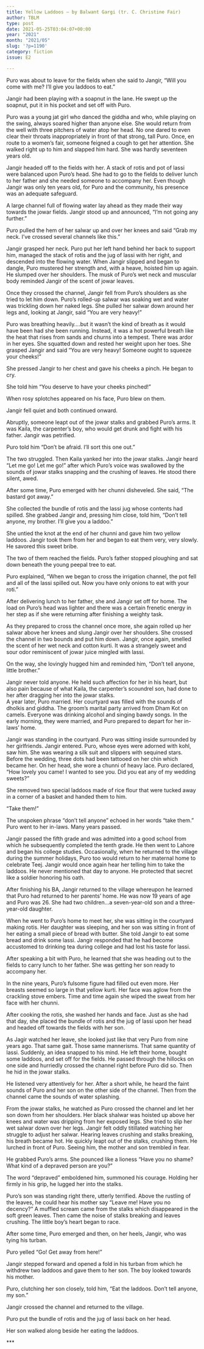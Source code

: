 ```yaml
---
title: Yellow Laddoos – by Balwant Gargi (tr. C. Christine Fair)
author: TBLM
type: post
date: 2021-05-25T03:04:07+00:00
year: "2021"
month: "2021/05"
slug: '?p=1190'
category: fiction
issue: E2

---
```

Puro was about to leave for the fields when she said to Jangir, “Will you come with me? I’ll give you laddoos to eat.”

Jangir had been playing with a soapnut in the lane. He swept up the soapnut, put it in his pocket and set off with Puro.

Puro was a young jat girl who danced the giddha and who, while playing on the swing, always soared higher than anyone else. She would return from the well with three pitchers of water atop her head. No one dared to even clear their throats inappropriately in front of that strong, tall Puro. Once, en route to a women’s fair, someone feigned a cough to get her attention. She walked right up to him and slapped him hard. She was hardly seventeen years old.

Jangir headed off to the fields with her. A stack of rotis and pot of lassi were balanced upon Puro’s head. She had to go to the fields to deliver lunch to her father and she needed someone to accompany her. Even though Jangir was only ten years old, for Puro and the community, his presence was an adequate safeguard.

A large channel full of flowing water lay ahead as they made their way towards the jowar fields. Jangir stood up and announced, “I’m not going any further.”

Puro pulled the hem of her salwar up and over her knees and said “Grab my neck. I’ve crossed several channels like this.”

Jangir grasped her neck. Puro put her left hand behind her back to support him, managed the stack of rotis and the jug of lassi with her right, and descended into the flowing water. When Jangir slipped and began to dangle, Puro mustered her strength and, with a heave, hoisted him up again. He slumped over her shoulders. The musk of Puro’s wet neck and muscular body reminded Jangir of the scent of jowar leaves.

Once they crossed the channel, Jangir fell from Puro’s shoulders as she tried to let him down. Puro’s rolled-up salwar was soaking wet and water was trickling down her naked legs. She pulled her salwar down around her legs and, looking at Jangir, said “You are very heavy!”

Puro was breathing heavily….but it wasn’t the kind of breath as it would have been had she been running. Instead, it was a hot powerful breath like the heat that rises from sands and churns into a tempest. There was ardor in her eyes. She squatted down and rested her weight upon her toes. She grasped Jangir and said “You are very heavy! Someone ought to squeeze your cheeks!”

She pressed Jangir to her chest and gave his cheeks a pinch. He began to cry.

She told him “You deserve to have your cheeks pinched!”

When rosy splotches appeared on his face, Puro blew on them.

Jangir fell quiet and both continued onward.

Abruptly, someone leapt out of the jowar stalks and grabbed Puro’s arms. It was Kaila, the carpenter’s boy, who would get drunk and fight with his father. Jangir was petrified.

Puro told him “Don’t be afraid. I’ll sort this one out.”

The two struggled. Then Kaila yanked her into the jowar stalks. Jangir heard “Let me go! Let me go!” after which Puro’s voice was swallowed by the sounds of jowar stalks snapping and the crushing of leaves. He stood there silent, awed.

After some time, Puro emerged with her chunni disheveled. She said, “The bastard got away.”

She collected the bundle of rotis and the lassi jug whose contents had spilled. She grabbed Jangir and, pressing him close, told him, “Don’t tell anyone, my brother. I’ll give you a laddoo.”

She untied the knot at the end of her chunni and gave him two yellow laddoos. Jangir took them from her and began to eat them very, very slowly. He savored this sweet bribe.

The two of them reached the fields. Puro’s father stopped ploughing and sat down beneath the young peepal tree to eat.

Puro explained, “When we began to cross the irrigation channel, the pot fell and all of the lassi spilled out. Now you have only onions to eat with your roti.”

After delivering lunch to her father, she and Jangir set off for home. The load on Puro’s head was lighter and there was a certain frenetic energy in her step as if she were returning after finishing a weighty task.

As they prepared to cross the channel once more, she again rolled up her salwar above her knees and slung Jangir over her shoulders. She crossed the channel in two bounds and put him down. Jangir, once again, smelled the scent of her wet neck and cotton kurti. It was a strangely sweet and sour odor reminiscent of jowar juice mingled with lassi.

On the way, she lovingly hugged him and reminded him, “Don’t tell anyone, little brother.”

Jangir never told anyone. He held such affection for her in his heart, but also pain because of what Kaila, the carpenter’s scoundrel son, had done to her after dragging her into the jowar stalks.  
A year later, Puro married. Her courtyard was filled with the sounds of dholkis and giddha. The groom’s marital party arrived from Dham Kot on camels. Everyone was drinking alcohol and singing bawdy songs. In the early morning, they were married, and Puro prepared to depart for her in-laws&#8217; home.

Jangir was standing in the courtyard. Puro was sitting inside surrounded by her girlfriends. Jangir entered. Puro, whose eyes were adorned with kohl, saw him. She was wearing a silk suit and slippers with sequined stars. Before the wedding, three dots had been tattooed on her chin which became her. On her head, she wore a chunni of heavy lace. Puro declared, “How lovely you came! I wanted to see you. Did you eat any of my wedding sweets?”

She removed two special laddoos made of rice flour that were tucked away in a corner of a basket and handed them to him.

“Take them!”

The unspoken phrase “don’t tell anyone” echoed in her words “take them.”  
Puro went to her in-laws. Many years passed.

Jangir passed the fifth grade and was admitted into a good school from which he subsequently completed the tenth grade. He then went to Lahore and began his college studies. Occasionally, when he returned to the village during the summer holidays, Puro too would return to her maternal home to celebrate Teej. Jangir would once again hear her telling him to take the laddoos. He never mentioned that day to anyone. He protected that secret like a soldier honoring his oath.

After finishing his BA, Jangir returned to the village whereupon he learned that Puro had returned to her parents’ home. He was now 19 years of age and Puro was 26. She had two children&#8230;a seven-year-old son and a three-year-old daughter.

When he went to Puro’s home to meet her, she was sitting in the courtyard making rotis. Her daughter was sleeping, and her son was sitting in front of her eating a small piece of bread with butter. She told Jangir to eat some bread and drink some lassi. Jangir responded that he had become accustomed to drinking tea during college and had lost his taste for lassi.

After speaking a bit with Puro, he learned that she was heading out to the fields to carry lunch to her father. She was getting her son ready to accompany her.

In the nine years, Puro’s fulsome figure had filled out even more. Her breasts seemed so large in that yellow kurti. Her face was aglow from the crackling stove embers. Time and time again she wiped the sweat from her face with her chunni.

After cooking the rotis, she washed her hands and face. Just as she had that day, she placed the bundle of rotis and the jug of lassi upon her head and headed off towards the fields with her son.

As Jagir watched her leave, she looked just like that very Puro from nine years ago. That same gait. Those same mannerisms. That same quantity of lassi. Suddenly, an idea snapped to his mind. He left their home, bought some laddoos, and set off for the fields. He passed through the hillocks on one side and hurriedly crossed the channel right before Puro did so. Then he hid in the jowar stalks.

He listened very attentively for her. After a short while, he heard the faint sounds of Puro and her son on the other side of the channel. Then from the channel came the sounds of water splashing.

From the jowar stalks, he watched as Puro crossed the channel and let her son down from her shoulders. Her black shalwar was hoisted up above her knees and water was dripping from her exposed legs. She tried to slip her wet salwar down over her legs. Jangir felt oddly titillated watching her struggle to adjust her salwar. Hearing leaves crushing and stalks breaking, his breath became hot. He quickly leapt out of the stalks, crushing them. He lurched in front of Puro. Seeing him, the mother and son trembled in fear.

He grabbed Puro’s arms. She pounced like a lioness “Have you no shame? What kind of a depraved person are you?”

The word “depraved” emboldened him, summoned his courage. Holding her firmly in his grip, he lugged her into the stalks.

Puro’s son was standing right there, utterly terrified. Above the rustling of the leaves, he could hear his mother say “Leave me! Have you no decency?” A muffled scream came from the stalks which disappeared in the soft green leaves. Then came the noise of stalks breaking and leaves crushing. The little boy’s heart began to race.

After some time, Puro emerged and then, on her heels, Jangir, who was tying his turban.

Puro yelled “Go! Get away from here!”

Jangir stepped forward and opened a fold in his turban from which he withdrew two laddoos and gave them to her son. The boy looked towards his mother.

Puro, clutching her son closely, told him, “Eat the laddoos. Don’t tell anyone, my son.”

Jangir crossed the channel and returned to the village.

Puro put the bundle of rotis and the jug of lassi back on her head.

Her son walked along beside her eating the laddoos.

\***
